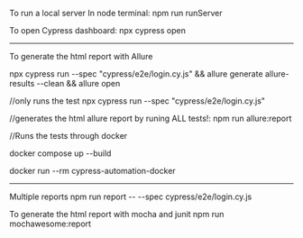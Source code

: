 To run a local server In node terminal:
npm run runServer

To open Cypress dashboard:
 npx cypress open



**************
To generate the html report with Allure

npx cypress run --spec "cypress/e2e/login.cy.js" && allure generate allure-results --clean && allure open


//only runs the test
npx cypress run --spec "cypress/e2e/login.cy.js"

//generates the html allure report by runing ALL tests!:
npm run allure:report



//Runs the tests through docker

docker compose up --build



docker run --rm cypress-automation-docker



**************



Multiple reports
npm run report -- --spec cypress/e2e/login.cy.js

To generate the html report with mocha and junit
npm run mochawesome:report


